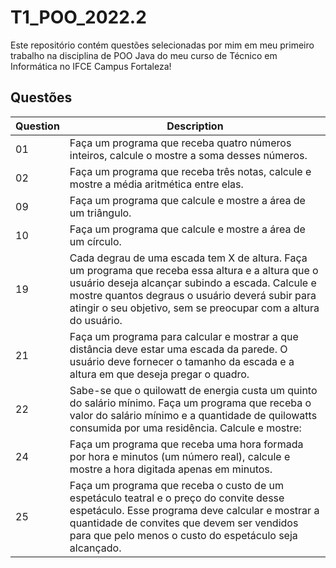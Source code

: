 # T1_POO_2022.2

Este repositório contém questões selecionadas por mim em meu primeiro trabalho na disciplina de POO Java do meu curso de Técnico em Informática no IFCE Campus Fortaleza!

## Questões

| Question | Description |
|---|---|
|01| Faça um programa que receba quatro números inteiros, calcule o mostre a soma desses números. |
|02| Faça um programa que receba três notas, calcule e mostre a média aritmética entre elas. |  
|09| Faça um programa que calcule e mostre a área de um triângulo. |
|10| Faça um programa que calcule e mostre a área de um círculo. |
|19| Cada degrau de uma escada tem X de altura. Faça um programa que receba essa altura e a altura que o usuário deseja alcançar subindo a escada. Calcule e mostre quantos degraus o usuário deverá subir para atingir o seu objetivo, sem se preocupar com a altura do usuário. |
|21| Faça um programa para calcular e mostrar a que distância deve estar uma escada da parede. O usuário deve fornecer o tamanho da escada e a altura em que deseja pregar o quadro. |
|22| Sabe-se que o quilowatt de energia custa um quinto do salário mínimo. Faça um programa que receba o valor do salário mínimo e a quantidade de quilowatts consumida por uma residência. Calcule e mostre: |
|24| Faça um programa que receba uma hora formada por hora e minutos (um número real), calcule e mostre a hora digitada apenas em minutos. |
|25| Faça um programa que receba o custo de um espetáculo teatral e o preço do convite desse espetáculo. Esse programa deve calcular e mostrar a quantidade de convites que devem ser vendidos para que pelo menos o custo do espetáculo seja alcançado. |
